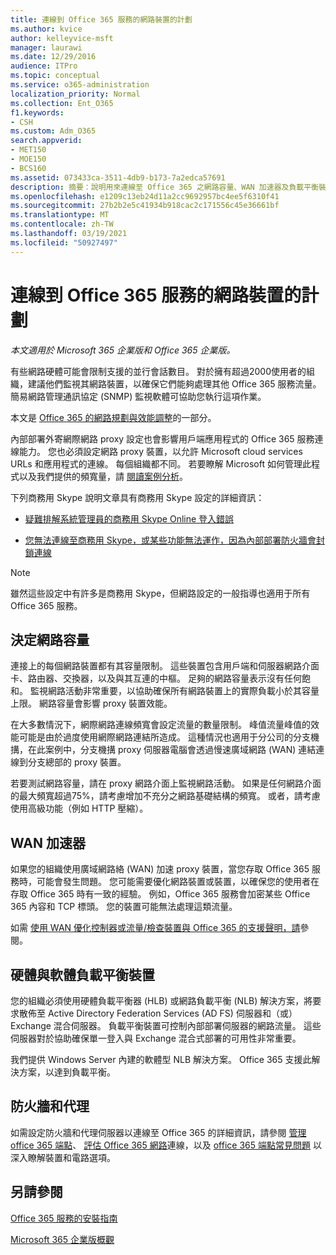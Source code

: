 ```yaml
---
title: 連線到 Office 365 服務的網路裝置的計劃
ms.author: kvice
author: kelleyvice-msft
manager: laurawi
ms.date: 12/29/2016
audience: ITPro
ms.topic: conceptual
ms.service: o365-administration
localization_priority: Normal
ms.collection: Ent_O365
f1.keywords:
- CSH
ms.custom: Adm_O365
search.appverid:
- MET150
- MOE150
- BCS160
ms.assetid: 073433ca-3511-4db9-b173-7a2edca57691
description: 摘要：說明用來連線至 Office 365 之網路容量、WAN 加速器及負載平衡裝置的考慮。
ms.openlocfilehash: e1209c13eb24d11a2cc9692957bc4ee5f6310f41
ms.sourcegitcommit: 27b2b2e5c41934b918cac2c171556c45e36661bf
ms.translationtype: MT
ms.contentlocale: zh-TW
ms.lasthandoff: 03/19/2021
ms.locfileid: "50927497"
---
```

# <a name="plan-for-network-devices-that-connect-to-office-365-services"></a>連線到 Office 365 服務的網路裝置的計劃

*本文適用於 Microsoft 365 企業版和 Office 365 企業版。*
  
有些網路硬體可能會限制支援的並行會話數目。 對於擁有超過2000使用者的組織，建議他們監視其網路裝置，以確保它們能夠處理其他 Office 365 服務流量。 簡易網路管理通訊協定 (SNMP) 監視軟體可協助您執行這項作業。

本文是 [Office 365 的網路規劃與效能調整](./network-planning-and-performance.md)的一部分。

內部部署外寄網際網路 proxy 設定也會影響用戶端應用程式的 Office 365 服務連線能力。 您也必須設定網路 proxy 裝置，以允許 Microsoft cloud services URLs 和應用程式的連線。 每個組織都不同。 若要瞭解 Microsoft 如何管理此程式以及我們提供的頻寬量，請 [閱讀案例分析](https://www.microsoft.com/itshowcase/Article/Content/631/Optimizing-network-performance-for-Microsoft-Office-365)。
  
下列商務用 Skype 說明文章具有商務用 Skype 設定的詳細資訊：
  
- [疑難排解系統管理員的商務用 Skype Online 登入錯誤](/skypeforbusiness/set-up-skype-for-business-online/troubleshooting-sign-in-errors-for-admins)

- [您無法連線至商務用 Skype，或某些功能無法運作，因為內部部署防火牆會封鎖連線](https://go.microsoft.com/fwlink/p/?LinkID=243625)

> [!NOTE]
> 雖然這些設定中有許多是商務用 Skype，但網路設定的一般指導也適用于所有 Office 365 服務。
  
## <a name="determining-network-capacity"></a>決定網路容量

連接上的每個網路裝置都有其容量限制。 這些裝置包含用戶端和伺服器網路介面卡、路由器、交換器，以及與其互連的中樞。 足夠的網路容量表示沒有任何飽和。 監視網路活動非常重要，以協助確保所有網路裝置上的實際負載小於其容量上限。 網路容量會影響 proxy 裝置效能。
  
在大多數情況下，網際網路連線頻寬會設定流量的數量限制。 峰值流量峰值的效能可能是由於過度使用網際網路連結所造成。 這種情況也適用于分公司的分支機搆，在此案例中，分支機搆 proxy 伺服器電腦會透過慢速廣域網路 (WAN) 連結連線到分支總部的 proxy 裝置。
  
若要測試網路容量，請在 proxy 網路介面上監視網路活動。 如果是任何網路介面的最大頻寬超過75%，請考慮增加不充分之網路基礎結構的頻寬。 或者，請考慮使用高級功能（例如 HTTP 壓縮）。
  
## <a name="wan-accelerators"></a>WAN 加速器

如果您的組織使用廣域網路絡 (WAN) 加速 proxy 裝置，當您存取 Office 365 服務時，可能會發生問題。 您可能需要優化網路裝置或裝置，以確保您的使用者在存取 Office 365 時有一致的經驗。 例如，Office 365 服務會加密某些 Office 365 內容和 TCP 標頭。 您的裝置可能無法處理這類流量。
  
如需 [使用 WAN 優化控制器或流量/檢查裝置與 Office 365 的支援聲明，請](https://support.microsoft.com/kb/2690045)參閱。
  
## <a name="hardware-and-software-load-balancing-devices"></a>硬體與軟體負載平衡裝置

您的組織必須使用硬體負載平衡器 (HLB) 或網路負載平衡 (NLB) 解決方案，將要求散佈至 Active Directory Federation Services (AD FS) 伺服器和（或） Exchange 混合伺服器。 負載平衡裝置可控制內部部署伺服器的網路流量。 這些伺服器對於協助確保單一登入與 Exchange 混合式部署的可用性非常重要。
  
我們提供 Windows Server 內建的軟體型 NLB 解決方案。 Office 365 支援此解決方案，以達到負載平衡。
  
## <a name="firewalls-and-proxies"></a>防火牆和代理

如需設定防火牆和代理伺服器以連線至 Office 365 的詳細資訊，請參閱 [管理 office 365 端點](https://support.office.com/article/99cab9d4-ef59-4207-9f2b-3728eb46bf9a)、 [評估 Office 365 網路](assessing-network-connectivity.md)連線，以及 [office 365 端點常見問題](https://support.office.com/article/d4088321-1c89-4b96-9c99-54c75cae2e6d) 以深入瞭解裝置和電路選項。
  
## <a name="see-also"></a>另請參閱

[Office 365 服務的安裝指南](setup-guides-for-microsoft-365.md)

[Microsoft 365 企業版概觀](microsoft-365-overview.md)